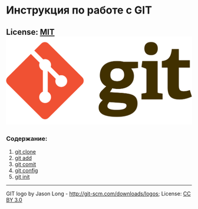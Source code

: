 # Инструкция по работе с GIT
License: [MIT](.license.md)
![git-logo](./assets/git-logo.png)
---
### Содержание:
1. [git clone](./clone.md)
2. [git add](./add.md)
3. [git comit](./comit.md)
4. [git config](./config.md)
5. [git init](./init.md)


---

GIT logo by Jason Long - http://git-scm.com/downloads/logos;
License: [CC BY 3.0](https://creativecommons.org/licenses/by/3.0/)